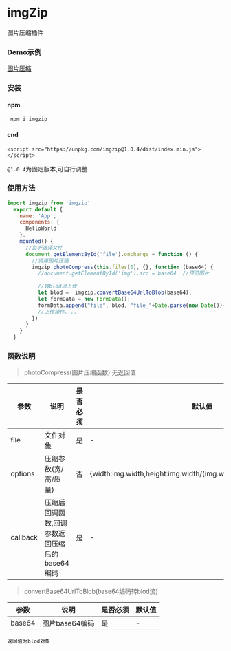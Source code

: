 # imgZip
 图片压缩插件
### Demo示例

[图片压缩](https://unpkg.com/imgzip@1.0.4/example/) 

### 安装

#### npm
```
 npm i imgzip
```

#### cnd
````
<script src="https://unpkg.com/imgzip@1.0.4/dist/index.min.js"></script>
````
`@1.0.4`为固定版本,可自行调整

### 使用方法
```javascript
import imgzip from 'imgzip'  
  export default {
    name: 'App',
    components: {
      HelloWorld
    },
    mounted() {
      //监听选择文件
      document.getElementById('file').onchange = function () {
        //调用图片压缩
        imgzip.photoCompress(this.files[0], {}, function (base64) {
          //document.getElementById('img').src = base64  //预览图片
          
          //转blod流上传
          let blod =  imgzip.convertBase64UrlToBlob(base64); 
          let formData = new FormData();
          formData.append("file", blod, "file_"+Date.parse(new Date())+".jpg"); // 文件对象
          //上传操作....
        })
      }
    }
  }
```
### 函数说明
> photoCompress(图片压缩函数) 无返回值

| 参数 | 说明 | 是否必须 | 默认值 |
| ------ | ------ | ------ | ------ |
| file | 文件对象 | 是 |  - |
| options | 压缩参数(宽/高/质量)| 否 | {width:img.width,height:img.width/(img.width/img.height),quality:0.7}|
| callback | 压缩后回调函数,回调参数返回压缩后的base64编码 | 是 |  - |



> convertBase64UrlToBlob(base64编码转blod流) 

| 参数 | 说明 | 是否必须 | 默认值 |
| ------ | ------ | ------ | ------ |
| base64 | 图片base64编码 | 是 |  - |

`返回值为blod对象`


